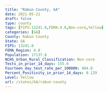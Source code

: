 ```yaml
---
title: "Rabun County, GA"
date: 2021-05-21
draft: false
type: county
tags: [FIPS:13241.0,FEMA:4.0,Non-core,Yellow]
categories: [GA]
County: Rabun County
State: GA
FIPS: 13241.0
FEMA_Region: 4.0
Population: 17137.0
NCHS_Urban_Rural_Classification: Non-core
Tests_in_prior_14_days: 155.0
Fourteen_day_test_rate_per_100000: 904.0
Percent_Positivity_in_prior_14_days: 0.129
Level: Yellow
url: /states/GA/rabun-county
---
```



